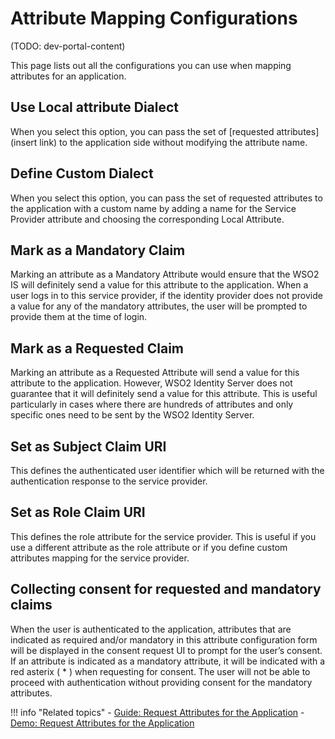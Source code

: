 # Attribute Mapping Configurations

(TODO: dev-portal-content)

This page lists out all the configurations you can use when mapping attributes for an application.

## Use Local attribute Dialect

When you select this option, you can pass the set of [requested attributes](insert link) to the application side without modifying the 
attribute name.

## Define Custom Dialect

When you select this option, you can pass the set of requested attributes to the application with a custom name by adding a 
name for the Service Provider attribute and choosing the corresponding Local Attribute.

## Mark as a Mandatory Claim

Marking an attribute as a Mandatory Attribute would ensure that the WSO2 IS will definitely send a value for this attribute to the 
application.  When a user logs in to this service provider, if the identity provider does not provide a value for any of
the mandatory attributes, the user will be prompted to provide them at the time of login.

## Mark as a Requested Claim

Marking an attribute as a Requested Attribute will send a value for this attribute to the application. However, WSO2 Identity Server does not 
guarantee that it will definitely send a value for this attribute. This is useful particularly in cases where there are 
hundreds of attributes and only specific ones need to be sent by the WSO2 Identity Server.

## Set as Subject Claim URI

This defines the authenticated user identifier which will be returned with the authentication response to the service 
provider.

## Set as Role Claim URI

This defines the role attribute for the service provider. This is useful if you use a different attribute as the role attribute or 
if you define custom attributes mapping for the service provider.

## Collecting consent for requested and mandatory claims

When the user is authenticated to the application, attributes that are indicated as required and/or mandatory in this attribute 
configuration form will be displayed in the consent request UI to prompt for the user’s consent.
If an attribute is indicated as a mandatory attribute, it will be indicated with a red asterix ( * ) when requesting for consent.
The user will not be able to proceed with authentication without providing consent for the mandatory attributes.

!!! info "Related topics"
    - [Guide: Request Attributes for the Application](../request-attributes)
    - [Demo: Request Attributes for the Application](TODO:insert-link-to-sample)
